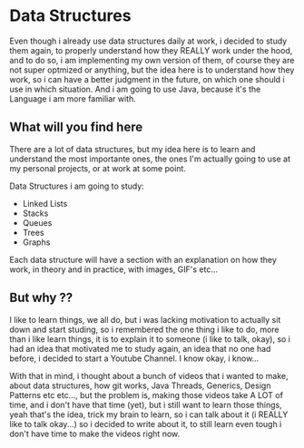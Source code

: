 # Data Structures

Even though i already use data structures daily at work, i decided to study them again, to properly understand how they REALLY work under the hood, and to do so, i am implementing my own version of them, of course they are not super optmized or anything,
but the idea here is to understand how they work, so i can have a better judgment in the future, on which one should i use in which situation. And i am going to use Java, because it's the Language i am more familiar with.

## What will you find here

There are a lot of data structures, but my idea here is to learn and understand the most importante ones, the ones I'm actually going to use at my personal projects, or at work at some point. 

Data Structures i am going to study:
 - Linked Lists
 - Stacks
 - Queues
 - Trees
 - Graphs

Each data structure will have a section with an explanation on how they work, in theory and in practice, with images, GIF's etc... 

## But why ??
I like to learn things, we all do, but i was lacking motivation to actually sit down and start studing, so i remembered the one thing i like to do, more than i like learn things, it is to explain it to someone (i like to talk, okay), so i had an idea that motivated me to study again, an idea that no one had before, i decided to start a Youtube Channel.
I know okay, i know...

With that in mind, i thought about a bunch of videos that i wanted to make, about data structures, how git works, Java Threads, Generics, Design Patterns etc etc..., but the problem is, making those videos take A LOT of time, and i don't have that time (yet), but i still want to learn those things, yeah that's the idea, trick my brain to learn, so i can talk about it 
(i REALLY like to talk okay...) so i decided to write about it, to still learn even tough i don't have time to make the videos right now.
